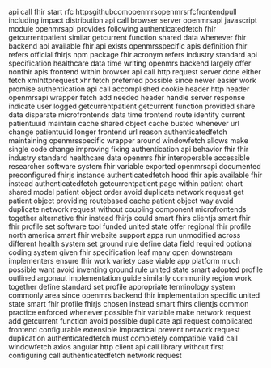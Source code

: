 api call fhir start rfc httpsgithubcomopenmrsopenmrsrfcfrontendpull including impact distribution api call browser server openmrsapi javascript module openmrsapi provides following authenticatedfetch fhir getcurrentpatient similar getcurrent function shared data whenever fhir backend api available fhir api exists openmrsspecific apis definition fhir refers official fhirjs npm package fhir acronym refers industry standard api specification healthcare data time writing openmrs backend largely offer nonfhir apis frontend within browser api call http request server done either fetch xmlhttprequest xhr fetch preferred possible since newer easier work promise authentication api call accomplished cookie header http header openmrsapi wrapper fetch add needed header handle server response indicate user logged getcurrentpatient getcurrent function provided share data disparate microfrontends data time frontend route identify current patientuuid maintain cache shared object cache busted whenever url change patientuuid longer frontend url reason authenticatedfetch maintaining openmrsspecific wrapper around windowfetch allows make single code change improving fixing authentication api behavior fhir fhir industry standard healthcare data openmrs fhir interoperable accessible researcher software system fhir variable exported openmrsapi documented preconfigured fhirjs instance authenticatedfetch hood fhir apis available fhir instead authenticatedfetch getcurrentpatient page within patient chart shared model patient object order avoid duplicate network request get patient object providing routebased cache patient object way avoid duplicate network request without coupling component microfrontends together alternative fhir instead fhirjs could smart fhirs clientjs smart fhir fhir profile set software tool funded united state offer regional fhir profile north america smart fhir website support apps run unmodified across different health system set ground rule define data field required optional coding system given fhir specification leaf many open downstream implementers ensure fhir work variety case viable app platform much possible want avoid inventing ground rule united state smart adopted profile outlined argonaut implementation guide similarly community region work together define standard set profile appropriate terminology system commonly area since openmrs backend fhir implementation specific united state smart fhir profile fhirjs chosen instead smart fhirs clientjs common practice enforced whenever possible fhir variable make network request add getcurrent function avoid possible duplicate api request complicated frontend configurable extensible impractical prevent network request duplication authenticatedfetch must completely compatible valid call windowfetch axios angular http client api call library without first configuring call authenticatedfetch network request